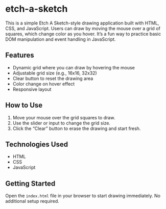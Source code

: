 # etch-a-sketch
This is a simple Etch A Sketch-style drawing application built with HTML, CSS, and JavaScript. Users can draw by moving the mouse over a grid of squares, which change color as you hover. It’s a fun way to practice basic DOM manipulation and event handling in JavaScript.

## Features
- Dynamic grid where you can draw by hovering the mouse
- Adjustable grid size (e.g., 16x16, 32x32)
- Clear button to reset the drawing area
- Color change on hover effect
- Responsive layout

## How to Use
1. Move your mouse over the grid squares to draw.
2. Use the slider or input to change the grid size.
3. Click the “Clear” button to erase the drawing and start fresh.

## Technologies Used
- HTML
- CSS
- JavaScript

## Getting Started
Open the `index.html` file in your browser to start drawing immediately. No additional setup required.
